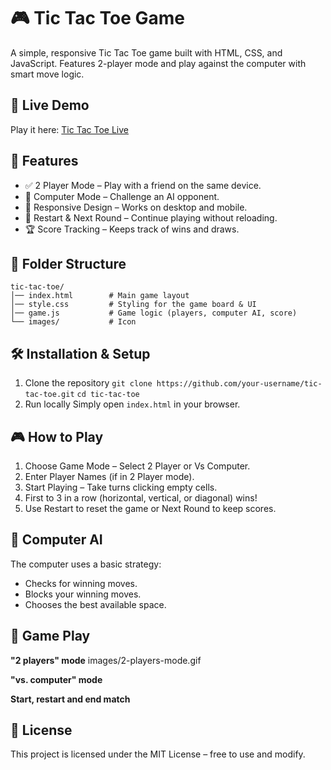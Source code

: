 # 🎮 Tic Tac Toe Game
A simple, responsive Tic Tac Toe game built with HTML, CSS, and JavaScript.
Features 2-player mode and play against the computer with smart move logic.

## 🚀 Live Demo
Play it here:
[Tic Tac Toe Live](https://rytvee.github.io/tic-tac-toe/)

## 📌 Features
- ✅ 2 Player Mode – Play with a friend on the same device.
- 🤖 Computer Mode – Challenge an AI opponent.
- 🎨 Responsive Design – Works on desktop and mobile.
- 🔄 Restart & Next Round – Continue playing without reloading.
- 🏆 Score Tracking – Keeps track of wins and draws.

## 📂 Folder Structure
```text
tic-tac-toe/
│── index.html        # Main game layout
│── style.css         # Styling for the game board & UI
│── game.js           # Game logic (players, computer AI, score)
└── images/           # Icon
```

## 🛠 Installation & Setup
1. Clone the repository
   `git clone https://github.com/your-username/tic-tac-toe.git`
   `cd tic-tac-toe`
2. Run locally
   Simply open `index.html` in your browser.

## 🎮 How to Play
1. Choose Game Mode – Select 2 Player or Vs Computer.
2. Enter Player Names (if in 2 Player mode).
3. Start Playing – Take turns clicking empty cells.
4. First to 3 in a row (horizontal, vertical, or diagonal) wins!
5. Use Restart to reset the game or Next Round to keep scores.

## 🧠 Computer AI
The computer uses a basic strategy:
- Checks for winning moves.
- Blocks your winning moves.
- Chooses the best available space.

## 📌 Game Play

**"2 players" mode**
images/2-players-mode.gif

**"vs. computer" mode**

**Start, restart and end match**





## 📜 License
This project is licensed under the MIT License – free to use and modify.
